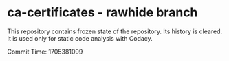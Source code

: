 # ca-certificates - rawhide branch

This repository contains frozen state of the repository.
Its history is cleared. It is used only for static code
analysis with Codacy.

Commit Time: 1705381099